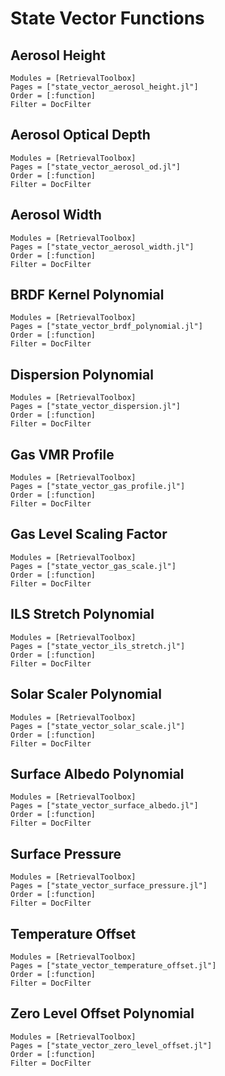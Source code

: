 # State Vector Functions

## Aerosol Height
```@autodocs
Modules = [RetrievalToolbox]
Pages = ["state_vector_aerosol_height.jl"]
Order = [:function]
Filter = DocFilter
```

## Aerosol Optical Depth
```@autodocs
Modules = [RetrievalToolbox]
Pages = ["state_vector_aerosol_od.jl"]
Order = [:function]
Filter = DocFilter
```

## Aerosol Width
```@autodocs
Modules = [RetrievalToolbox]
Pages = ["state_vector_aerosol_width.jl"]
Order = [:function]
Filter = DocFilter
```

## BRDF Kernel Polynomial
```@autodocs
Modules = [RetrievalToolbox]
Pages = ["state_vector_brdf_polynomial.jl"]
Order = [:function]
Filter = DocFilter
```

## Dispersion Polynomial
```@autodocs
Modules = [RetrievalToolbox]
Pages = ["state_vector_dispersion.jl"]
Order = [:function]
Filter = DocFilter
```

## Gas VMR Profile
```@autodocs
Modules = [RetrievalToolbox]
Pages = ["state_vector_gas_profile.jl"]
Order = [:function]
Filter = DocFilter
```

## Gas Level Scaling Factor
```@autodocs
Modules = [RetrievalToolbox]
Pages = ["state_vector_gas_scale.jl"]
Order = [:function]
Filter = DocFilter
```

## ILS Stretch Polynomial
```@autodocs
Modules = [RetrievalToolbox]
Pages = ["state_vector_ils_stretch.jl"]
Order = [:function]
Filter = DocFilter
```

## Solar Scaler Polynomial
```@autodocs
Modules = [RetrievalToolbox]
Pages = ["state_vector_solar_scale.jl"]
Order = [:function]
Filter = DocFilter
```

## Surface Albedo Polynomial
```@autodocs
Modules = [RetrievalToolbox]
Pages = ["state_vector_surface_albedo.jl"]
Order = [:function]
Filter = DocFilter
```

## Surface Pressure

```@autodocs
Modules = [RetrievalToolbox]
Pages = ["state_vector_surface_pressure.jl"]
Order = [:function]
Filter = DocFilter
```

## Temperature Offset

```@autodocs
Modules = [RetrievalToolbox]
Pages = ["state_vector_temperature_offset.jl"]
Order = [:function]
Filter = DocFilter
```

## Zero Level Offset Polynomial

```@autodocs
Modules = [RetrievalToolbox]
Pages = ["state_vector_zero_level_offset.jl"]
Order = [:function]
Filter = DocFilter
```
